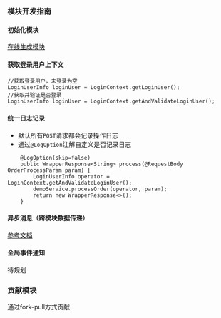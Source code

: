 ### 模块开发指南

#### 初始化模块
[在线生成模块](http://www.jeesuite.com/tool/genProject.html) 
#### 获取登录用户上下文
```
//获取登录用户，未登录为空
LoginUserInfo loginUser = LoginContext.getLoginUser();
//获取并验证是否登录
LoginUserInfo loginUser = LoginContext.getAndValidateLoginUser();
```
#### 统一日志记录
 - 默认所有`POST`请求都会记录操作日志
 - 通过`@LogOption`注解自定义是否记录日志
```
	@LogOption(skip=false)
	public WrapperResponse<String> process(@RequestBody OrderProcessParam param) {
		LoginUserInfo operator = LoginContext.getAndValidateLoginUser();
		demoService.processOrder(operator, param);
		return new WrapperResponse<>();
	}
```
#### 异步消息（跨模块数据传递）
[参考文档](http://www.jeesuite.com/docs/jeesuite-libs/kafka.html) 

#### 全局事件通知
待规划

### 贡献模块
通过fork-pull方式贡献